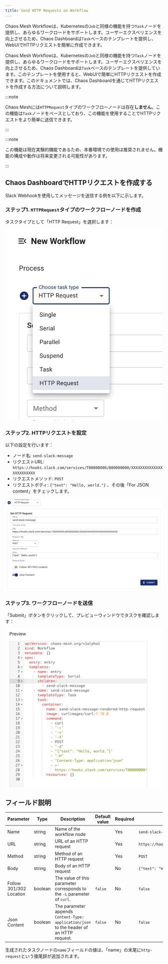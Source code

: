 ```yaml
---
title: Send HTTP Requests on Workflow
---
```


Chaos Mesh Workflowは、Kubernetesの`Job`と同様の機能を持つ`Task`ノードを提供し、あらゆるワークロードをサポートします。ユーザーエクスペリエンスを向上させるため、Chaos Dashboardは`Task`ベースのテンプレートを提供し、WebUIでHTTPリクエストを簡単に作成できます。

Chaos Mesh Workflowは、Kubernetesの`Job`と同様の機能を持つ`Task`ノードを提供し、あらゆるワークロードをサポートします。ユーザーエクスペリエンスを向上させるため、Chaos Dashboardは`Task`ベースのテンプレートを提供しています。このテンプレートを使用すると、WebUIで簡単にHTTPリクエストを作成できます。このドキュメントでは、Chaos Dashboardを通じてHTTPリクエストを作成する方法について説明します。

:::note

Chaos Meshには`HTTPRequest`タイプのワークフローノードは存在**しません**。この機能は`Task`ノードをベースとしており、この機能を使用することでHTTPリクエストをより簡単に送信できます。

:::

:::note

この機能は現在実験的機能であるため、本番環境での使用は推奨されません。機能の構成や動作は将来変更される可能性があります。

:::

## Chaos DashboardでHTTPリクエストを作成する

Slack Webhookを使用してメッセージを送信する例を以下に示します。

### ステップ1. `HTTPRequest`タイプのワークフローノードを作成

タスクタイプとして「HTTP Request」を選択します：

![create-http-request-workflow-node](img/create-http-request-workflow-node.png)

### ステップ2. HTTPリクエストを設定

以下の設定を行います：

- ノード名: `send-slack-message`
- リクエストURL: `https://hooks.slack.com/services/T00000000/B00000000/XXXXXXXXXXXXXXXXXXXXXXXX`
- リクエストメソッド: `POST`
- リクエストボディ: `{"text": "Hello, world."}` 、その後「For JSON content」をチェックします。

![configure-http-request-workflow-node](img/configure-http-request-workflow-node.png)

### ステップ3. ワークフローノードを送信

「Submit」ボタンをクリックして、プレビューウィンドウでタスクを確認します：

![http-request-task-node-preview](img/http-request-task-node-preview.png)

## フィールド説明

| Parameter | Type | Description | Default value | Required | Example |
| --- | --- | --- | --- | --- | --- |
| Name | string | Name of the workflow node |  | Yes | `send-slack-message` |
| URL | string | URL of an HTTP request |  | Yes | `https://hooks.slack.com/services/T00000000/B00000000/XXXXXXXXXXXXXXXXXXXXXXXX` |
| Method | string | Method of an HTTP request |  | Yes | `POST` |
| Body | string | Body of an HTTP request |  | No | `{"text": "Hello, world."}` |
| Follow 301/302 Location | boolean | The value of this parameter corresponds to the `-L` parameter of `curl`. | `false` | No | `false` |
| Json Content | boolean | The parameter appends `Content-Type: application/json` to the header of an HTTP request. | `false` | No | `false` |

生成されたタスクノードの`name`フィールドの値は、「name」の末尾に`http-request`という接尾辞が追加されます。
